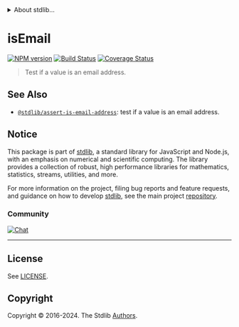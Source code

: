 <!--

@license Apache-2.0

Copyright (c) 2018 The Stdlib Authors.

Licensed under the Apache License, Version 2.0 (the "License");
you may not use this file except in compliance with the License.
You may obtain a copy of the License at

   http://www.apache.org/licenses/LICENSE-2.0

Unless required by applicable law or agreed to in writing, software
distributed under the License is distributed on an "AS IS" BASIS,
WITHOUT WARRANTIES OR CONDITIONS OF ANY KIND, either express or implied.
See the License for the specific language governing permissions and
limitations under the License.

-->


<details>
  <summary>
    About stdlib...
  </summary>
  <p>We believe in a future in which the web is a preferred environment for numerical computation. To help realize this future, we've built stdlib. stdlib is a standard library, with an emphasis on numerical and scientific computation, written in JavaScript (and C) for execution in browsers and in Node.js.</p>
  <p>The library is fully decomposable, being architected in such a way that you can swap out and mix and match APIs and functionality to cater to your exact preferences and use cases.</p>
  <p>When you use stdlib, you can be absolutely certain that you are using the most thorough, rigorous, well-written, studied, documented, tested, measured, and high-quality code out there.</p>
  <p>To join us in bringing numerical computing to the web, get started by checking us out on <a href="https://github.com/stdlib-js/stdlib">GitHub</a>, and please consider <a href="https://opencollective.com/stdlib">financially supporting stdlib</a>. We greatly appreciate your continued support!</p>
</details>

# isEmail

[![NPM version][npm-image]][npm-url] [![Build Status][test-image]][test-url] [![Coverage Status][coverage-image]][coverage-url] <!-- [![dependencies][dependencies-image]][dependencies-url] -->

> Test if a value is an email address.

<section class="intro">

</section>

<!-- /.intro -->









</section>

<!-- /.cli -->

<!-- Section for related `stdlib` packages. Do not manually edit this section, as it is automatically populated. -->

<section class="related">

## See Also

-   <span class="package-name">[`@stdlib/assert-is-email-address`][@stdlib/assert-is-email-address]</span><span class="delimiter">: </span><span class="description">test if a value is an email address.</span>


</section>

<!-- /.related -->

<!-- Section for all links. Make sure to keep an empty line after the `section` element and another before the `/section` close. -->


<section class="main-repo" >



## Notice

This package is part of [stdlib][stdlib], a standard library for JavaScript and Node.js, with an emphasis on numerical and scientific computing. The library provides a collection of robust, high performance libraries for mathematics, statistics, streams, utilities, and more.

For more information on the project, filing bug reports and feature requests, and guidance on how to develop [stdlib][stdlib], see the main project [repository][stdlib].

### Community

[![Chat][chat-image]][chat-url]

---

## License

See [LICENSE][stdlib-license].


## Copyright

Copyright &copy; 2016-2024. The Stdlib [Authors][stdlib-authors].

</section>

<!-- /.stdlib -->

<!-- Section for all links. Make sure to keep an empty line after the `section` element and another before the `/section` close. -->

<section class="links">

[npm-image]: http://img.shields.io/npm/v/@stdlib/assert-is-email-address-cli.svg
[npm-url]: https://npmjs.org/package/@stdlib/assert-is-email-address-cli

[test-image]: https://github.com/stdlib-js/assert-is-email-address@v0.2.1/actions/workflows/test.yml/badge.svg?branch=v0.2.1
[test-url]: https://github.com/stdlib-js/assert-is-email-address@v0.2.1/actions/workflows/test.yml?query=branch:v0.2.1

[coverage-image]: https://img.shields.io/codecov/c/github/stdlib-js/assert-is-email-address@v0.2.1/main.svg
[coverage-url]: https://codecov.io/github/stdlib-js/assert-is-email-address@v0.2.1?branch=main

<!--

[dependencies-image]: https://img.shields.io/david/stdlib-js/assert-is-email-address@v0.2.1.svg
[dependencies-url]: https://david-dm.org/stdlib-js/assert-is-email-address@v0.2.1/main

-->

[chat-image]: https://img.shields.io/gitter/room/stdlib-js/stdlib.svg
[chat-url]: https://app.gitter.im/#/room/#stdlib-js_stdlib:gitter.im

[stdlib]: https://github.com/stdlib-js/stdlib

[stdlib-authors]: https://github.com/stdlib-js/stdlib/graphs/contributors

[cli-section]: https://github.com/stdlib-js/assert-is-email-address@v0.2.1#cli
[cli-url]: https://github.com/stdlib-js/assert-is-email-address@v0.2.1/tree/cli
[@stdlib/assert-is-email-address]: https://github.com/stdlib-js/assert-is-email-address@v0.2.1/tree/main

[umd]: https://github.com/umdjs/umd
[es-module]: https://developer.mozilla.org/en-US/docs/Web/JavaScript/Guide/Modules

[deno-url]: https://github.com/stdlib-js/assert-is-email-address@v0.2.1/tree/deno
[deno-readme]: https://github.com/stdlib-js/assert-is-email-address@v0.2.1/blob/deno/README.md
[umd-url]: https://github.com/stdlib-js/assert-is-email-address@v0.2.1/tree/umd
[umd-readme]: https://github.com/stdlib-js/assert-is-email-address@v0.2.1/blob/umd/README.md
[esm-url]: https://github.com/stdlib-js/assert-is-email-address@v0.2.1/tree/esm
[esm-readme]: https://github.com/stdlib-js/assert-is-email-address@v0.2.1/blob/esm/README.md
[branches-url]: https://github.com/stdlib-js/assert-is-email-address@v0.2.1/blob/main/branches.md

[stdlib-license]: https://raw.githubusercontent.com/stdlib-js/assert-is-email-address@v0.2.1/main/LICENSE

[validate-email-address]: http://davidcel.is/posts/stop-validating-email-addresses-with-regex/

[standard-streams]: https://en.wikipedia.org/wiki/Standard_streams

[mdn-regexp]: https://developer.mozilla.org/en-US/docs/Web/JavaScript/Guide/Regular_Expressions

</section>

<!-- /.links -->
